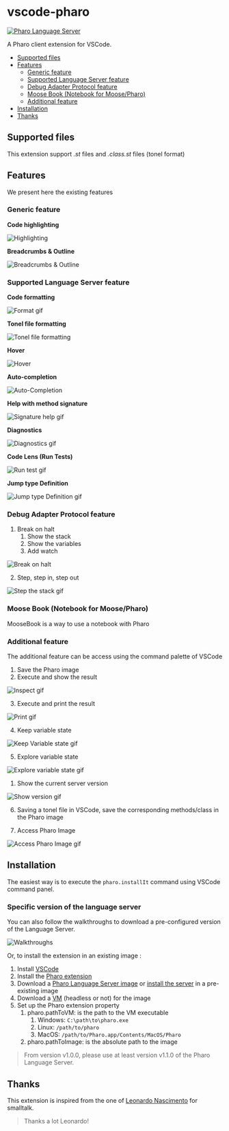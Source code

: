 # vscode-pharo <!-- omit in toc -->

[![Pharo Language Server](https://vsmarketplacebadge.apphb.com/version/badetitou.pharo-language-server.svg)](https://marketplace.visualstudio.com/items?itemName=badetitou.pharo-language-server)

A Pharo client extension for VSCode.

- [Supported files](#supported-files)
- [Features](#features)
  - [Generic feature](#generic-feature)
  - [Supported Language Server feature](#supported-language-server-feature)
  - [Debug Adapter Protocol feature](#debug-adapter-protocol-feature)
  - [Moose Book (Notebook for Moose/Pharo)](#moose-book-notebook-for-moosepharo)
  - [Additional feature](#additional-feature)
- [Installation](#installation)
- [Thanks](#thanks)

## Supported files

This extension support *.st* files and *.class.st* files (tonel format)

## Features

We present here the existing features

### Generic feature

**Code highlighting**

![Highlighting](https://raw.githubusercontent.com/badetitou/vscode-pharo/main/docs/img/highlighting.png)

**Breadcrumbs & Outline**

![Breadcrumbs & Outline](https://raw.githubusercontent.com/badetitou/vscode-pharo/main/docs/img/breadcrumbs-and-outline.gif)

### Supported Language Server feature

**Code formatting**

![Format gif](https://raw.githubusercontent.com/badetitou/vscode-pharo/main/docs/img/format.gif)

**Tonel file formatting**

![Tonel file formatting](https://raw.githubusercontent.com/badetitou/vscode-pharo/main/docs/img/format-tonel.gif)

**Hover**

![Hover](https://raw.githubusercontent.com/badetitou/vscode-pharo/main/docs/img/hover.png)

**Auto-completion**

![Auto-Completion](https://raw.githubusercontent.com/badetitou/vscode-pharo/main/docs/img/Auto-completion.gif)

**Help with method signature**

![Signature help gif](https://raw.githubusercontent.com/badetitou/vscode-pharo/main/docs/img/signatureHelp.gif)

**Diagnostics**

![Diagnostics gif](https://raw.githubusercontent.com/badetitou/vscode-pharo/main/docs/img/diagnostics.gif)

**Code Lens (Run Tests)**

![Run test gif](https://raw.githubusercontent.com/badetitou/vscode-pharo/main/docs/img/runTest.gif)

**Jump type Definition**

![Jump type Definition gif](https://raw.githubusercontent.com/badetitou/vscode-pharo/main/docs/img/jump-type-def.gif)

### Debug Adapter Protocol feature

1. Break on halt
   1. Show the stack
   2. Show the variables
   3. Add watch

![Break on halt](https://raw.githubusercontent.com/badetitou/vscode-pharo/main/docs/img/breakOnHalt.gif)

2. Step, step in, step out

![Step the stack gif](https://raw.githubusercontent.com/badetitou/vscode-pharo/main/docs/img/debugSteps.gif)


### Moose Book (Notebook for Moose/Pharo)

MooseBook is a way to use a notebook with Pharo

### Additional feature

The additional feature can be access using the command palette of VSCode

1. Save the Pharo image
2. Execute and show the result

![Inspect gif](https://raw.githubusercontent.com/badetitou/vscode-pharo/main/docs/img/inspectResult.gif)

3. Execute and print the result

![Print gif](https://raw.githubusercontent.com/badetitou/vscode-pharo/main/docs/img/printResult.gif)

4. Keep variable state

![Keep Variable state gif](https://raw.githubusercontent.com/badetitou/vscode-pharo/main/docs/img/keep-variable-state.gif)

5. Explore variable state

![Explore variable state gif](https://raw.githubusercontent.com/badetitou/vscode-pharo/main/docs/img/documentVariablesBrowser.gif)

1. Show the current server version

![Show version gif](https://raw.githubusercontent.com/badetitou/vscode-pharo/main/docs/img/pharo-version.gif)

6. Saving a tonel file in VSCode, save the corresponding methods/class in the Pharo image

7. Access Pharo Image

![Access Pharo Image gif](https://raw.githubusercontent.com/badetitou/vscode-pharo/main/docs/img/accessPharoImage.gif)

## Installation

The easiest way is to execute the `pharo.installIt` command using VSCode command panel.

### Specific version of the language server

You can also follow the walkthroughs to download a pre-configured version of the Language Server.

![Walkthroughs](https://raw.githubusercontent.com/badetitou/vscode-pharo/main/docs/img/walkthroughs.gif)

Or, to install the extension in an existing image :

1. Install [VSCode](https://code.visualstudio.com/)
2. Install the [Pharo extension](https://marketplace.visualstudio.com/items?itemName=badetitou.pharo-language-server)
3. Download a [Pharo Language Server image](https://github.com/badetitou/Pharo-LanguageServer/releases) or [install the server](https://github.com/badetitou/Pharo-LanguageServer#installation) in a pre-existing image
4. Download a [VM](https://files.pharo.org/vm/pharo-spur64-headless/) (headless or not) for the image
5. Set up the Pharo extension property
   1. pharo.pathToVM: is the path to the VM executable
      1. Windows: `C:\path\to\pharo.exe`
      2. Linux: `/path/to/pharo`
      3. MacOS: `/path/to/Pharo.app/Contents/MacOS/Pharo`
   2. pharo.pathToImage: is the absolute path to the image

> From version v1.0.0, please use at least version v1.1.0 of the Pharo Language Server.

## Thanks

This extension is inspired from the one of [Leonardo Nascimento](https://github.com/leocamello/vscode-smalltalk) for smalltalk.

> Thanks a lot Leonardo!

